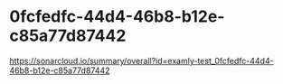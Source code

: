 # 0fcfedfc-44d4-46b8-b12e-c85a77d87442
https://sonarcloud.io/summary/overall?id=examly-test_0fcfedfc-44d4-46b8-b12e-c85a77d87442
